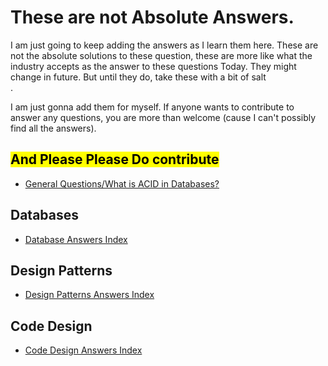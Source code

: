 # These are not Absolute Answers.

I am just going to keep adding the answers as I learn them here. These are not the absolute solutions to these question, these are more like what the industry accepts as the answer to these questions Today. They might change in future. But until they do, take these with a bit of salt </br>.
</br>

I am just gonna add them for myself. If anyone wants to contribute to answer any questions, you are more than welcome (cause I can't possibly find all the answers).

## <mark> And Please Please Do contribute </mark>

- [General Questions/What is ACID in Databases?](./General%20Questions/acid.md)

## Databases

- [Database Answers Index](./databases/README.md)

## Design Patterns

- [Design Patterns Answers Index](./design-patterns/README.md)

## Code Design

- [Code Design Answers Index](./code-design/README.md)

